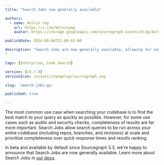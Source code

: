 ```yaml
---
title: "Search Jobs now generally available"

authors:
  - name: Kelvin Yap
    url: https://x.com/kelvinyap
    avatar: https://storage.googleapis.com/sourcegraph-assets/blog/kelvin_avatar.png

publishDate: 2024-09-04T22:00-02:00

description: "Search Jobs are now generally available, allowing for search queries to be run across your entire codebase where completeness is prioritized over quick response times and results ranking.
"

tags: [Enterprise, Code Search]

version: [v5.7.0]
versionIcon: /assets/changelog/sourcegraph.svg

slug: 'search-jobs-ga'

published: true

---
```


The most common use case when searching your codebase is to find the best match to your query as quickly as possible. However, for some use cases such as audits and security checks, completeness of results are far more important. Search Jobs allow search queries to be run across your entire codebase (including repos, branches, and revisions) at scale and prioritize completeness over quick response times and results ranking.

In beta and available by default since Sourcegraph 5.3, we're happy to announce that Search Jobs are now generally available. Learn more about Search Jobs in [our docs](https://sourcegraph.com/docs/code-search/types/search-jobs).

<Figure
  src="https://storage.googleapis.com/sourcegraph-assets/changelog/search-jobs-ga/search-jobs-ga.png"
  alt="Search Jobs are now generally available"
/>
<br />
